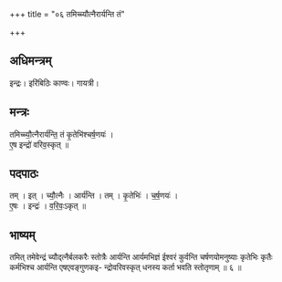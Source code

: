 +++
title = "०६ तमिच्च्यौत्नैरार्यन्ति तं"

+++
## अधिमन्त्रम्
इन्द्रः। इरिंबिठिः काण्वः। गायत्री।

## मन्त्रः
तमिच्च्यौ॒त्नैरार्य॑न्ति॒ तं कृ॒तेभि॑श्चर्ष॒णयः॑ ।  
ए॒ष इन्द्रो॑ वरिव॒स्कृत् ॥

## पदपाठः
तम् । इत् । च्यौ॒त्नैः । आर्य॑न्ति । तम् । कृ॒तेभिः॑ । च॒र्ष॒णयः॑ ।  
ए॒षः । इन्द्रः॑ । व॒रि॒वः॒ऽकृत् ॥

## भाष्यम्
तमित् तमेवेन्द्रं च्यौद्त्नैर्बलकरैः स्तोत्रैः आर्यन्ति आर्यमभिज्ञं ईश्वरं कुर्वन्ति चर्षणयोमनुष्याः कृतेभिः कृतैः कर्मभिश्च आर्यन्ति एषएवङ्गुणकइ- न्द्रोवरिवस्कृत् धनस्य कर्ता भवति स्तोतृणाम् ॥ ६ ॥